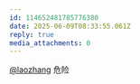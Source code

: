 ```yaml
---
id: 114652481785776380
date: 2025-06-09T08:33:55.061Z
reply: true
media_attachments: 0
---
```


[@laozhang](https://suo.si/@laozhang) 危险

